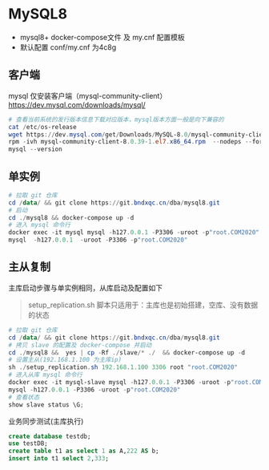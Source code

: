 # MySQL8

- mysql8+ docker-compose文件 及 my.cnf 配置模板
- 默认配置 conf/my.cnf 为4c8g

## 客户端
mysql 仅安装客户端（mysql-community-client）
https://dev.mysql.com/downloads/mysql/
```powershell
# 查看当前系统的发行版本信息下载对应版本，mysql版本方面一般是向下兼容的
cat /etc/os-release 
wget https://dev.mysql.com/get/Downloads/MySQL-8.0/mysql-community-client-8.0.39-1.el7.x86_64.rpm
rpm -ivh mysql-community-client-8.0.39-1.el7.x86_64.rpm  --nodeps --force
mysql --version
```

## 单实例
```powershell
# 拉取 git 仓库
cd /data/ && git clone https://git.bndxqc.cn/dba/mysql8.git
# 启动
cd ./mysql8 && docker-compose up -d
# 进入 mysql 命令行
docker exec -it mysql mysql -h127.0.0.1 -P3306 -uroot -p"root.COM2020"
mysql  -h127.0.0.1  -uroot -P3306 -p"root.COM2020"
```

## 主从复制
主库启动步骤与单实例相同，从库启动及配置如下
> setup_replication.sh 脚本只适用于：主库也是初始搭建，空库、没有数据的状态
```powershell
# 拉取 git 仓库
cd /data/ && git clone https://git.bndxqc.cn/dba/mysql8.git
# 拷贝 slave 的配置及 docker-compose 并启动
cd ./mysql8 &&  yes | cp -Rf ./slave/* ./  && docker-compose up -d
# 设置主从(192.168.1.100 为主库ip)
sh ./setup_replication.sh 192.168.1.100 3306 root "root.COM2020"
# 进入从库 mysql 命令行
docker exec -it mysql-slave mysql -h127.0.0.1 -P3306 -uroot -p"root.COM2020"
mysql -h127.0.0.1 -P3306 -uroot -p"root.COM2020"
# 查看状态
show slave status \G;
```

业务同步测试(主库执行)
```sql
create database testdb;
use testDB;
create table t1 as select 1 as A,222 AS b;
insert into t1 select 2,333;
```